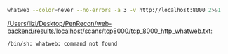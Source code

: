 ```bash
whatweb --color=never --no-errors -a 3 -v http://localhost:8000 2>&1
```

[/Users/lizi/Desktop/PenRecon/web-backend/results/localhost/scans/tcp8000/tcp_8000_http_whatweb.txt](file:///Users/lizi/Desktop/PenRecon/web-backend/results/localhost/scans/tcp8000/tcp_8000_http_whatweb.txt):

```
/bin/sh: whatweb: command not found

```
